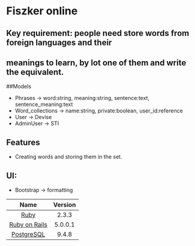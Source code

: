 # Fiszker online

## Key requirement: people need store words from foreign languages and their
## meanings to learn, by lot one of them and write the equivalent.

##Models
- Phrases -> word:string, meaning:string, sentence:text, sentence_meaning:text
- Word_collections -> name:string, private:boolean, user_id:reference
- User -> Devise
- AdminUser -> STI

## Features
- Creating words and storing them in the set.

## UI:
- Bootstrap -> formatting

| Name |  Version |
| :--: | :---: |
| [Ruby](https://www.ruby-lang.org) | 2.3.3 |
| [Ruby on Rails](http://www.rubyonrails.org/) | 5.0.0.1 |
| [PostgreSQL](http://www.postgresql.org/) | 9.4.8 |
